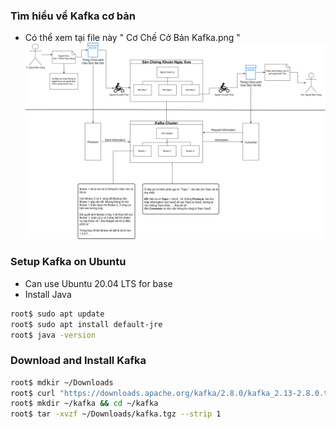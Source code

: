 ### Tìm hiểu về Kafka cơ bản
* Có thể xem tại file này " Cơ Chế Cở Bản Kafka.png "
![Text Description](Kafka.png)

### Setup Kafka on Ubuntu 
* Can use Ubuntu 20.04 LTS for base
* Install Java

```bash
root$ sudo apt update
root$ sudo apt install default-jre
root$ java -version
```

### Download and Install Kafka
```bash
root$ mdkir ~/Downloads
root$ curl "https://downloads.apache.org/kafka/2.8.0/kafka_2.13-2.8.0.tgz" -o ~/Downloads/kafka.tgz
root$ mkdir ~/kafka && cd ~/kafka
root$ tar -xvzf ~/Downloads/kafka.tgz --strip 1
```
